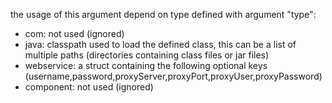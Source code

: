 the usage of this argument depend on type defined with argument "type":
- com: not used (ignored)
- java: classpath used to load the defined class, this can be a list of multiple paths (directories containing class files or jar files)
- webservice: a struct containing the following optional keys (username,password,proxyServer,proxyPort,proxyUser,proxyPassword) 
- component: not used (ignored)